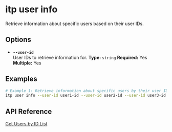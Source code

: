 # itp user info

Retrieve information about specific users based on their user IDs.

## Options

- **`--user-id`**  
  User IDs to retrieve information for.
  **Type:** `string` **Required:** Yes **Multiple:** Yes

## Examples

```bash
# Example 1: Retrieve information about specific users by their user IDs
itp user info --user-id user1-id --user-id user2-id --user-id user3-id
```

## API Reference

[Get Users by ID List](https://developer.bentley.com/apis/users/operations/get-users-by-id-list/)